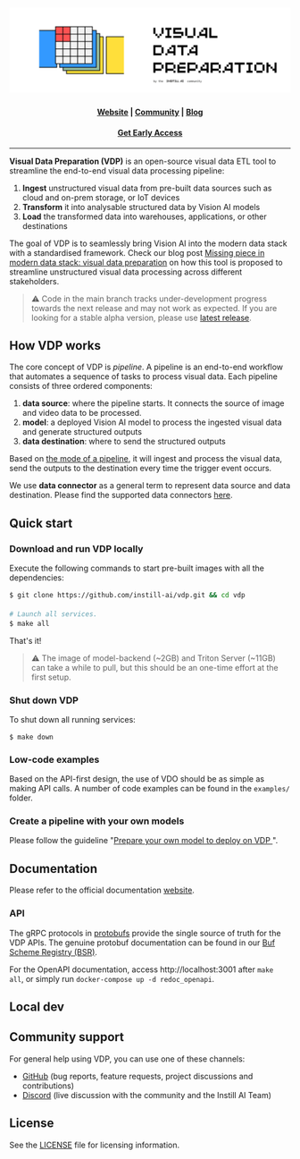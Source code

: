 <h1 align="center">
  <img src="https://raw.githubusercontent.com/instill-ai/.github/main/img/vdp.png" alt="Instill AI - Visual Data Preparation Made for All" />
</h1>

<h4 align="center">
    <a href="https://www.instill.tech/?utm_source=github&utm_medium=banner&utm_campaign=vdp_readme">Website</a> |
    <a href="https://discord.gg/sevxWsqpGh">Community</a> |
    <a href="https://blog.instill.tech/?utm_source=github&utm_medium=banner&utm_campaign=vdp_readme">Blog</a>
</h4>

<h4 align="center">
    <p>
        <a href="https://www.instill.tech/get-access/?utm_source=github&utm_medium=banner&utm_campaign=vdp_readme"><strong>Get Early Access</strong></a>
    <p>
</h4>

---

**Visual Data Preparation (VDP)** is an open-source visual data ETL tool to streamline the end-to-end visual data processing pipeline:

1. **Ingest** unstructured visual data from pre-built data sources such as cloud and on-prem storage, or IoT devices
2. **Transform** it into analysable structured data by Vision AI models
3. **Load** the transformed data into warehouses, applications, or other destinations

The goal of VDP is to seamlessly bring Vision AI into the modern data stack with a standardised framework. Check our blog post [Missing piece in modern data stack: visual data preparation](https://blog.instill.tech/visual-data-preparation/?utm_source=github&utm_medium=banner&utm_campaign=vdp_readme) on how this tool is proposed to streamline unstructured visual data processing across different stakeholders.

> :warning: Code in the main branch tracks under-development progress towards the next release and may not work as expected. If you are looking for a stable alpha version, please use [latest release](https://github.com/instill-ai/vdp/releases).

## How VDP works

The core concept of VDP is _pipeline_. A pipeline is an end-to-end workflow that automates a sequence of tasks to process visual data. Each pipeline consists of three ordered components:
1. **data source**: where the pipeline starts. It connects the source of image and video data to be processed.
2. **model**: a deployed Vision AI model to process the ingested visual data and generate structured outputs
3. **data destination**: where to send the structured outputs

Based on [the mode of a pipeline](docs/pipeline-mode.md), it will ingest and process the visual data, send the outputs to the destination every time the trigger event occurs.

We use **data connector** as a general term to represent data source and data destination. Please find the supported data connectors [here](docs/connector.md).

## Quick start

### Download and run VDP locally

Execute the following commands to start pre-built images with all the dependencies:

```bash
$ git clone https://github.com/instill-ai/vdp.git && cd vdp

# Launch all services.
$ make all
```

That's it!

> :warning: The image of model-backend (~2GB) and Triton Server (~11GB) can take a while to pull, but this should be an one-time effort at the first setup.

### Shut down VDP
To shut down all running services:
```
$ make down
```

### Low-code examples

Based on the API-first design, the use of VDO should be as simple as making API calls. A number of code examples can be found in the `examples/` folder.

### Create a pipeline with your own models
Please follow the guideline "[Prepare your own model to deploy on VDP
](docs/model.md#prepare-your-own-model-to-deploy-on-vdp)".

## Documentation

Please refer to the official documentation [website](https://docs.instill.tech).

### API

The gRPC protocols in [protobufs](https://github.com/instill-ai/protobufs) provide the single source of truth for the VDP APIs. The genuine protobuf documentation can be found in our [Buf Scheme Registry (BSR)](https://buf.build/instill-ai/protobufs).

For the OpenAPI documentation, access http://localhost:3001 after `make all`, or simply run `docker-compose up -d redoc_openapi`.

## Local dev


## Community support

For general help using VDP, you can use one of these channels:

- [GitHub](https://github.com/instill-ai/vdp) (bug reports, feature requests, project discussions and contributions)
- [Discord](https://discord.gg/sevxWsqpGh) (live discussion with the community and the Instill AI Team)

## License

See the [LICENSE](./LICENSE) file for licensing information.
